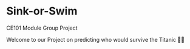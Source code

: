 # Sink-or-Swim

CE101 Module Group Project

Welcome to our Project on predicting who would survive the Titanic 🧊🚢
